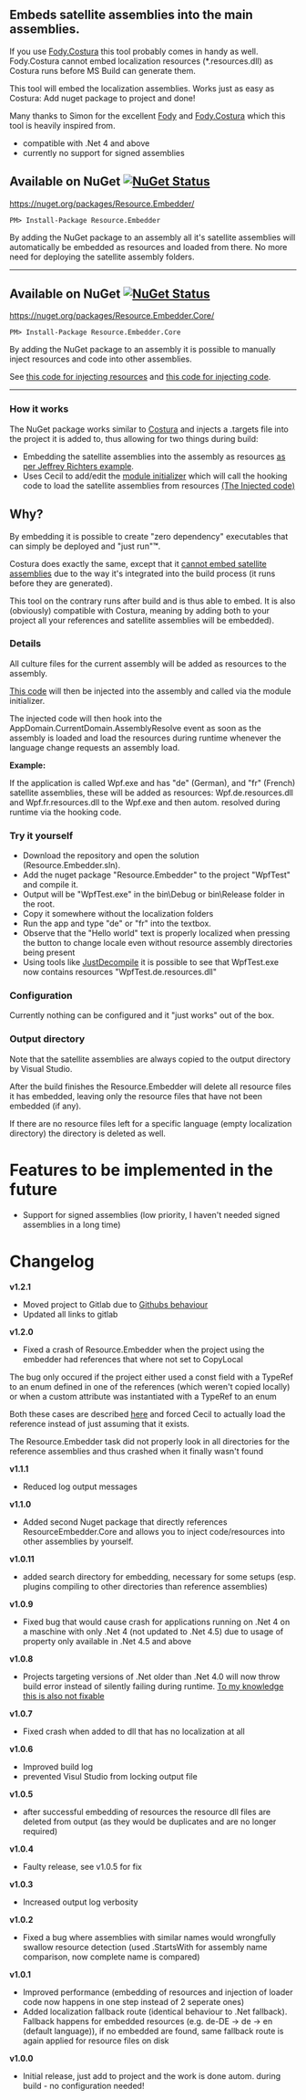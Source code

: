 ## Embeds satellite assemblies into the main assemblies.

If you use [Fody.Costura](https://github.com/Fody/Costura) this tool probably comes in handy as well.
Fody.Costura cannot embed localization resources (*.resources.dll) as Costura runs before MS Build can generate them.

This tool will embed the localization assemblies. Works just as easy as Costura: Add nuget package to project and done!

Many thanks to Simon for the excellent [Fody](https://github.com/Fody/Fody) and [Fody.Costura](https://github.com/Fody/Costura) which this tool is heavily inspired from.

* compatible with .Net 4 and above
* currently no support for signed assemblies

## Available on NuGet  [![NuGet Status](http://img.shields.io/nuget/v/Resource.Embedder.svg?style=flat)](https://www.nuget.org/packages/Resource.Embedder/)

https://nuget.org/packages/Resource.Embedder/

    PM> Install-Package Resource.Embedder
   
By adding the NuGet package to an assembly all it's satellite assemblies will automatically be embedded as resources and loaded from there.
No more need for deploying the satellite assembly folders.


___
## Available on NuGet  [![NuGet Status](http://img.shields.io/nuget/v/Resource.Embedder.Core.svg?style=flat)](https://www.nuget.org/packages/Resource.Embedder.Core/)

https://nuget.org/packages/Resource.Embedder.Core/

    PM> Install-Package Resource.Embedder.Core
   
By adding the NuGet package to an assembly it is possible to manually inject resources and code into other assemblies.

See [this code for injecting resources](https://gitlab.com/MarcStan/Resource.Embedder/blob/master/src/modules/ResourceEmbedder.Core/ResourceEmbedder.Core.Tests/EmbedFilesTests.cs#L124) and [this code for injecting code](https://gitlab.com/MarcStan/Resource.Embedder/blob/master/src/modules/ResourceEmbedder.Core/ResourceEmbedder.Core.Tests/InjectCodeTests.cs#L28).
___

### How it works

The NuGet package works similar to [Costura](https://github.com/Fody/Costura) and injects a .targets file into the project it is added to, thus allowing for two things during build:

* Embedding the satellite assemblies into the assembly as resources [as per Jeffrey Richters example](http://blogs.msdn.com/b/microsoft_press/archive/2010/02/03/jeffrey-richter-excerpt-2-from-clr-via-c-third-edition.aspx).
* Uses Cecil to add/edit the [module initializer](http://einaregilsson.com/module-initializers-in-csharp/) which will call the hooking code to load the satellite assemblies from resources [(The Injected code)](https://gitlab.com/MarcStan/Resource.Embedder/blob/master/src/modules/ResourceEmbedder.Core/ResourceEmbedder.Core/GeneratedCode/InjectedResourceLoader.cs)

## Why?

By embedding it is possible to create "zero dependency" executables that can simply be deployed and "just run"**™**.

Costura does exactly the same, except that it [cannot embed satellite assemblies](https://github.com/Fody/Costura/issues/61) due to the way it's integrated into the build process (it runs before they are generated).

This tool on the contrary runs after build and is thus able to embed. It is also (obviously) compatible with Costura, meaning by adding both to your project all your references and satellite assemblies will be embedded).

### Details

All culture files for the current assembly will be added as resources to the assembly.

[This code](https://gitlab.com/MarcStan/Resource.Embedder/blob/master/src/modules/ResourceEmbedder.Core/ResourceEmbedder.Core/GeneratedCode/InjectedResourceLoader.cs) will then be injected into the assembly and called via the module initializer.

The injected code will then hook into the AppDomain.CurrentDomain.AssemblyResolve event as soon as the assembly is loaded and load the resources during runtime whenever the language change requests an assembly load.


**Example:**

If the application is called Wpf.exe and has "de" (German), and "fr" (French) satellite assemblies, these will be added as resources: Wpf.de.resources.dll and Wpf.fr.resources.dll to the Wpf.exe and then autom. resolved during runtime via the hooking code.

### Try it yourself

* Download the repository and open the solution (Resource.Embedder.sln).
* Add the nuget package "Resource.Embedder" to the project "WpfTest" and compile it.
* Output will be "WpfTest.exe" in the bin\Debug or bin\Release folder in the root.
* Copy it somewhere without the localization folders
* Run the app and type "de" or "fr" into the textbox.
* Observe that the "Hello world" text is properly localized when pressing the button to change locale even without resource assembly directories being present
* Using tools like [JustDecompile](http://www.telerik.com/products/decompiler.aspx) it is possible to see that WpfTest.exe now contains resources "WpfTest.de.resources.dll"

### Configuration

Currently nothing can be configured and it "just works" out of the box.

### Output directory

Note that the satellite assemblies are always copied to the output directory by Visual Studio.

After the build finishes the Resource.Embedder will delete all resource files it has embedded, leaving only the resource files that have not been embedded (if any).

If there are no resource files left for a specific language (empty localization directory) the directory is deleted as well.


# Features to be implemented in the future

* Support for signed assemblies (low priority, I haven't needed signed assemblies in a long time)

# Changelog

**v1.2.1**

* Moved project to Gitlab due to [Githubs behaviour](https://github.com/MarcStan/Resource.Embedder/blob/master/Readme.md)
* Updated all links to gitlab

**v1.2.0**

* Fixed a crash of Resource.Embedder when the project using the embedder had references that where not set to CopyLocal

The bug only occured if the project either used a const field with a TypeRef to an enum defined in one of the references (which weren't copied locally) or when a custom attribute was instantiated with a TypeRef to an enum

Both these cases are described [here](https://github.com/jbevain/cecil/issues/236) and forced Cecil to actually load the reference instead of just assuming that it exists.

The Resource.Embedder task did not properly look in all directories for the reference assemblies and thus crashed when it finally wasn't found

**v1.1.1**

* Reduced log output messages

**v1.1.0**

* Added second Nuget package that directly references ResourceEmbedder.Core and allows you to inject code/resources into other assemblies by yourself.

**v1.0.11**

* added search directory for embedding, necessary for some setups (esp. plugins compiling to other directories than reference assemblies)

**v1.0.9**

* Fixed bug that would cause crash for applications running on .Net 4 on a maschine with only .Net 4 (not updated to .Net 4.5) due to usage of property only available in .Net 4.5 and above

**v1.0.8**

* Projects targeting versions of .Net older than .Net 4.0 will now throw build error instead of silently failing during runtime. [To my knowledge this is also not fixable](https://gitlab.com/MarcStan/Resource.Embedder/issues/3)

**v1.0.7**

* Fixed crash when added to dll that has no localization at all

**v1.0.6**

* Improved build log
* prevented Visul Studio from locking output file

**v1.0.5**

* after successful embedding of resources the resource dll files are deleted from output (as they would be duplicates and are no longer required)

**v1.0.4**

* Faulty release, see v1.0.5 for fix

**v1.0.3**

* Increased output log verbosity

**v1.0.2**

* Fixed a bug where assemblies with similar names would wrongfully swallow resource detection (used .StartsWith for assembly name comparison, now complete name is compared)

**v1.0.1**

* Improved performance (embedding of resources and injection of loader code now happens in one step instead of 2 seperate ones)
* Added localization fallback route (identical behaviour to .Net fallback). Fallback happens for embedded resources (e.g. de-DE -> de -> en (default language)), if no embedded are found, same fallback route is again applied for resource files on disk

**v1.0.0** 

* Initial release, just add to project and the work is done autom. during build - no configuration needed!